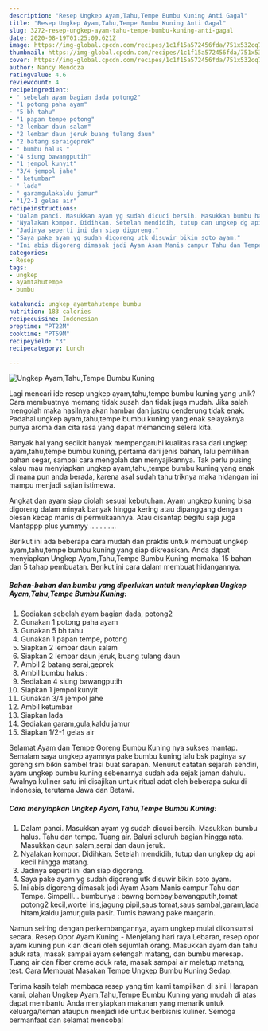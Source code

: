 ```yaml
---
description: "Resep Ungkep Ayam,Tahu,Tempe Bumbu Kuning Anti Gagal"
title: "Resep Ungkep Ayam,Tahu,Tempe Bumbu Kuning Anti Gagal"
slug: 3272-resep-ungkep-ayam-tahu-tempe-bumbu-kuning-anti-gagal
date: 2020-08-19T01:25:09.621Z
image: https://img-global.cpcdn.com/recipes/1c1f15a572456fda/751x532cq70/ungkep-ayamtahutempe-bumbu-kuning-foto-resep-utama.jpg
thumbnail: https://img-global.cpcdn.com/recipes/1c1f15a572456fda/751x532cq70/ungkep-ayamtahutempe-bumbu-kuning-foto-resep-utama.jpg
cover: https://img-global.cpcdn.com/recipes/1c1f15a572456fda/751x532cq70/ungkep-ayamtahutempe-bumbu-kuning-foto-resep-utama.jpg
author: Nancy Mendoza
ratingvalue: 4.6
reviewcount: 4
recipeingredient:
- " sebelah ayam bagian dada potong2"
- "1 potong paha ayam"
- "5 bh tahu"
- "1 papan tempe potong"
- "2 lembar daun salam"
- "2 lembar daun jeruk buang tulang daun"
- "2 batang seraigeprek"
- " bumbu halus "
- "4 siung bawangputih"
- "1 jempol kunyit"
- "3/4 jempol jahe"
- " ketumbar"
- " lada"
- " garamgulakaldu jamur"
- "1/2-1 gelas air"
recipeinstructions:
- "Dalam panci. Masukkan ayam yg sudah dicuci bersih. Masukkan bumbu halus. Tahu dan tempe. Tuang air. Baluri seluruh bagian hingga rata. Masukkan daun salam,serai dan daun jeruk."
- "Nyalakan kompor. Didihkan. Setelah mendidih, tutup dan ungkep dg api kecil hingga matang."
- "Jadinya seperti ini dan siap digoreng."
- "Saya pake ayam yg sudah digoreng utk disuwir bikin soto ayam."
- "Ini abis digoreng dimasak jadi Ayam Asam Manis campur Tahu dan Tempe. Simpelll... bumbunya : bawng bombay,bawangputih,tomat potong2 kecil,wortel iris,jagung pipil,saus tomat,saus sambal,garam,lada hitam,kaldu jamur,gula pasir. Tumis bawang pake margarin."
categories:
- Resep
tags:
- ungkep
- ayamtahutempe
- bumbu

katakunci: ungkep ayamtahutempe bumbu 
nutrition: 183 calories
recipecuisine: Indonesian
preptime: "PT22M"
cooktime: "PT59M"
recipeyield: "3"
recipecategory: Lunch

---
```



![Ungkep Ayam,Tahu,Tempe Bumbu Kuning](https://img-global.cpcdn.com/recipes/1c1f15a572456fda/751x532cq70/ungkep-ayamtahutempe-bumbu-kuning-foto-resep-utama.jpg)

Lagi mencari ide resep ungkep ayam,tahu,tempe bumbu kuning yang unik? Cara membuatnya memang tidak susah dan tidak juga mudah. Jika salah mengolah maka hasilnya akan hambar dan justru cenderung tidak enak. Padahal ungkep ayam,tahu,tempe bumbu kuning yang enak selayaknya punya aroma dan cita rasa yang dapat memancing selera kita.

Banyak hal yang sedikit banyak mempengaruhi kualitas rasa dari ungkep ayam,tahu,tempe bumbu kuning, pertama dari jenis bahan, lalu pemilihan bahan segar, sampai cara mengolah dan menyajikannya. Tak perlu pusing kalau mau menyiapkan ungkep ayam,tahu,tempe bumbu kuning yang enak di mana pun anda berada, karena asal sudah tahu triknya maka hidangan ini mampu menjadi sajian istimewa.

Angkat dan ayam siap diolah sesuai kebutuhan. Ayam ungkep kuning bisa digoreng dalam minyak banyak hingga kering atau dipanggang dengan olesan kecap manis di permukaannya. Atau disantap begitu saja juga Mantappp plus yummyy ………….


Berikut ini ada beberapa cara mudah dan praktis untuk membuat ungkep ayam,tahu,tempe bumbu kuning yang siap dikreasikan. Anda dapat menyiapkan Ungkep Ayam,Tahu,Tempe Bumbu Kuning memakai 15 bahan dan 5 tahap pembuatan. Berikut ini cara dalam membuat hidangannya.

<!--inarticleads1-->

##### Bahan-bahan dan bumbu yang diperlukan untuk menyiapkan Ungkep Ayam,Tahu,Tempe Bumbu Kuning:

1. Sediakan  sebelah ayam bagian dada, potong2
1. Gunakan 1 potong paha ayam
1. Gunakan 5 bh tahu
1. Gunakan 1 papan tempe, potong
1. Siapkan 2 lembar daun salam
1. Siapkan 2 lembar daun jeruk, buang tulang daun
1. Ambil 2 batang serai,geprek
1. Ambil  bumbu halus :
1. Sediakan 4 siung bawangputih
1. Siapkan 1 jempol kunyit
1. Gunakan 3/4 jempol jahe
1. Ambil  ketumbar
1. Siapkan  lada
1. Sediakan  garam,gula,kaldu jamur
1. Siapkan 1/2-1 gelas air


Selamat Ayam dan Tempe Goreng Bumbu Kuning nya sukses mantap. Semalam saya ungkep ayamnya pake bumbu kuning lalu bsk paginya sy goreng sm bikin sambel trasi buat sarapan. Menurut catatan sejarah sendiri, ayam ungkep bumbu kuning sebenarnya sudah ada sejak jaman dahulu. Awalnya kuliner satu ini disajikan untuk ritual adat oleh beberapa suku di Indonesia, terutama Jawa dan Betawi. 

<!--inarticleads2-->

##### Cara menyiapkan Ungkep Ayam,Tahu,Tempe Bumbu Kuning:

1. Dalam panci. Masukkan ayam yg sudah dicuci bersih. Masukkan bumbu halus. Tahu dan tempe. Tuang air. Baluri seluruh bagian hingga rata. Masukkan daun salam,serai dan daun jeruk.
1. Nyalakan kompor. Didihkan. Setelah mendidih, tutup dan ungkep dg api kecil hingga matang.
1. Jadinya seperti ini dan siap digoreng.
1. Saya pake ayam yg sudah digoreng utk disuwir bikin soto ayam.
1. Ini abis digoreng dimasak jadi Ayam Asam Manis campur Tahu dan Tempe. Simpelll... bumbunya : bawng bombay,bawangputih,tomat potong2 kecil,wortel iris,jagung pipil,saus tomat,saus sambal,garam,lada hitam,kaldu jamur,gula pasir. Tumis bawang pake margarin.


Namun seiring dengan perkembangannya, ayam ungkep mulai dikonsumsi secara. Resep Opor Ayam Kuning - Menjelang hari raya Lebaran, resep opor ayam kuning pun kian dicari oleh sejumlah orang. Masukkan ayam dan tahu aduk rata, masak sampai ayam setengah matang, dan bumbu meresap. Tuang air dan fiber creme aduk rata, masak sampai air meletup matang, test. Cara Membuat Masakan Tempe Ungkep Bumbu Kuning Sedap. 

Terima kasih telah membaca resep yang tim kami tampilkan di sini. Harapan kami, olahan Ungkep Ayam,Tahu,Tempe Bumbu Kuning yang mudah di atas dapat membantu Anda menyiapkan makanan yang menarik untuk keluarga/teman ataupun menjadi ide untuk berbisnis kuliner. Semoga bermanfaat dan selamat mencoba!
